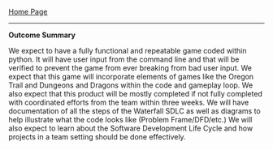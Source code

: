 [Home Page](https://github.com/SirRexOfRider/CYBR404-UNK-Oregon-Trail/tree/main)
<hr>

**Outcome Summary**

We expect to have a fully functional and repeatable game coded within python. It will have user input from the command line and that will be verified to prevent the game from ever breaking from bad user input. We expect that this game will incorporate elements of games like the Oregon Trail and Dungeons and Dragons within the code and gameplay loop. We also expect that this product will be mostly completed if not fully completed with coordinated efforts from the team within three weeks. We will have documentation of all the steps of the Waterfall SDLC as well as diagrams to help illustrate what the code looks like (Problem Frame/DFD/etc.) We will also expect to learn about the Software Development Life Cycle and how projects in a team setting should be done effectively.

